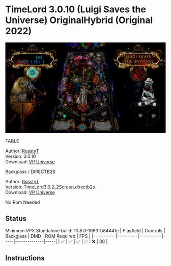 # TimeLord 3.0.10 (Luigi Saves the Universe) OriginalHybrid (Original 2022)

![Table Preview](../../images/vpx-timelord-preview.jpg)

TABLE  

Author: [RusstyT](https://vpuniverse.com/profile/32300-russtyt/)  
Version: 3.0.10  
Download: [VP Universe](https://vpuniverse.com/files/file/12855-timelord-3010-luigi-saves-the-universe-originalhybrid/)

Backglass / DIRECTB2S  

Author: [RusstyT](https://vpuniverse.com/profile/32300-russtyt/)  
Version: TimeLord3.0.2_2Screen.directb2s  
Download: [VP Universe](https://vpuniverse.com/files/file/12855-timelord-3010-luigi-saves-the-universe-originalhybrid/)

No Rom Needed

## Status 

Minimum VPX Standalone build: 10.8.0-1983-b84441e
| Playfield | Controls | Backglass | DMD | ROM Required | FPS | 
|-----------|----------|-----------|-----|--------------|-----|
| :white_check_mark: | :white_check_mark: | :white_check_mark: | :white_check_mark: | :x: | 30 |

## Instructions

